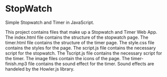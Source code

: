 # StopWatch
Simple Stopwatch and Timer in JavaScript.

This project contains files that make up a Stopwatch and Timer Web App.
The index.html file contains the structure of the stopwatch page.
The timer.html file contains the structure of the timer page.
The style.css file contains the styles for the page.
The script.js file contains the necessary script for the stopwatch.
The Tscript.js file contains the necessary script for the timer.
The image files contain the icons of the page.
The timer-finish.mp3 file contains the sound effect for the timer.
Sound effects are handeled by the Howler.js library.
